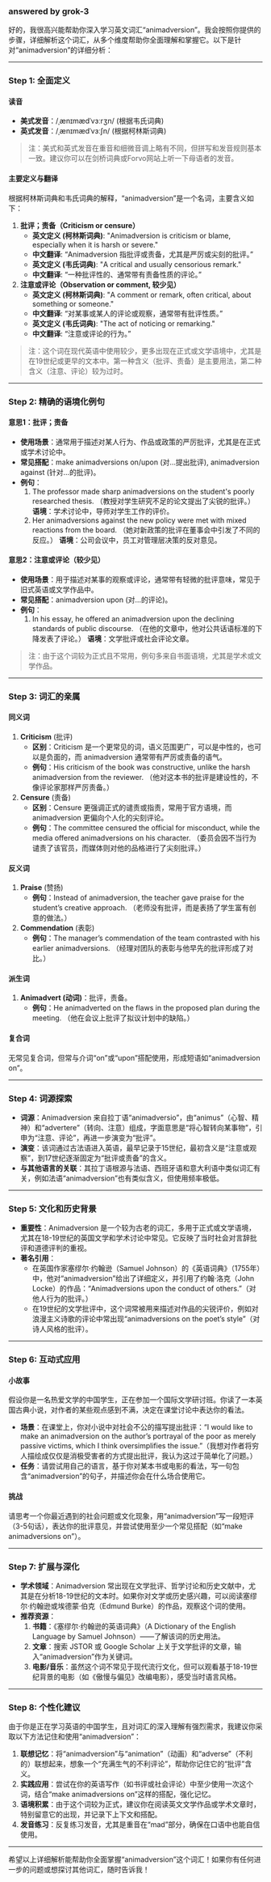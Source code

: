 ### answered by grok-3
好的，我很高兴能帮助你深入学习英文词汇“animadversion”。我会按照你提供的步骤，详细解析这个词汇，从多个维度帮助你全面理解和掌握它。以下是针对“animadversion”的详细分析：

---

### **Step 1: 全面定义**

#### **读音**
- **美式发音**：/ˌænɪmædˈvɜːrʒn/ (根据韦氏词典)
- **英式发音**：/ˌænɪmædˈvɜːʃn/ (根据柯林斯词典)
> 注：美式和英式发音在重音和细微音调上略有不同，但拼写和发音规则基本一致。建议你可以在剑桥词典或Forvo网站上听一下母语者的发音。

#### **主要定义与翻译**
根据柯林斯词典和韦氏词典的解释，“animadversion”是一个名词，主要含义如下：
1. **批评；责备（Criticism or censure）**
   - **英文定义 (柯林斯词典)**: "Animadversion is criticism or blame, especially when it is harsh or severe."
   - **中文翻译**: “Animadversion 指批评或责备，尤其是严厉或尖刻的批评。”
   - **英文定义 (韦氏词典)**: "A critical and usually censorious remark."
   - **中文翻译**: “一种批评性的、通常带有责备性质的评论。”
2. **注意或评论（Observation or comment, 较少见）**
   - **英文定义 (柯林斯词典)**: "A comment or remark, often critical, about something or someone."
   - **中文翻译**: “对某事或某人的评论或观察，通常带有批评性质。”
   - **英文定义 (韦氏词典)**: "The act of noticing or remarking."
   - **中文翻译**: “注意或评论的行为。”

> 注：这个词在现代英语中使用较少，更多出现在正式或文学语境中，尤其是在19世纪或更早的文本中。第一种含义（批评、责备）是主要用法，第二种含义（注意、评论）较为过时。

---

### **Step 2: 精确的语境化例句**

#### **意思1：批评；责备**
- **使用场景**：通常用于描述对某人行为、作品或政策的严厉批评，尤其是在正式或学术讨论中。
- **常见搭配**：make animadversions on/upon (对…提出批评), animadversion against (针对…的批评)。
- **例句**：
  1. The professor made sharp animadversions on the student's poorly researched thesis.
     （教授对学生研究不足的论文提出了尖锐的批评。）
     **语境**：学术讨论中，导师对学生工作的评价。
  2. Her animadversions against the new policy were met with mixed reactions from the board.
     （她对新政策的批评在董事会中引发了不同的反应。）
     **语境**：公司会议中，员工对管理层决策的反对意见。

#### **意思2：注意或评论（较少见）**
- **使用场景**：用于描述对某事的观察或评论，通常带有轻微的批评意味，常见于旧式英语或文学作品中。
- **常见搭配**：animadversion upon (对…的评论)。
- **例句**：
  1. In his essay, he offered an animadversion upon the declining standards of public discourse.
     （在他的文章中，他对公共话语标准的下降发表了评论。）
     **语境**：文学批评或社会评论文章。

> 注：由于这个词较为正式且不常用，例句多来自书面语境，尤其是学术或文学作品。

---

### **Step 3: 词汇的亲属**

#### **同义词**
1. **Criticism** (批评)
   - **区别**：Criticism 是一个更常见的词，语义范围更广，可以是中性的，也可以是负面的，而 animadversion 通常带有严厉或责备的语气。
   - **例句**：His criticism of the book was constructive, unlike the harsh animadversion from the reviewer.
     （他对这本书的批评是建设性的，不像评论家那样严厉责备。）
2. **Censure** (责备)
   - **区别**：Censure 更强调正式的谴责或指责，常用于官方语境，而 animadversion 更偏向个人化的尖刻评论。
   - **例句**：The committee censured the official for misconduct, while the media offered animadversions on his character.
     （委员会因不当行为谴责了该官员，而媒体则对他的品格进行了尖刻批评。）

#### **反义词**
1. **Praise** (赞扬)
   - **例句**：Instead of animadversion, the teacher gave praise for the student’s creative approach.
     （老师没有批评，而是表扬了学生富有创意的做法。）
2. **Commendation** (表彰)
   - **例句**：The manager’s commendation of the team contrasted with his earlier animadversions.
     （经理对团队的表彰与他早先的批评形成了对比。）

#### **派生词**
1. **Animadvert (动词)**：批评，责备。
   - **例句**：He animadverted on the flaws in the proposed plan during the meeting.
     （他在会议上批评了拟议计划中的缺陷。）

#### **复合词**
无常见复合词，但常与介词“on”或“upon”搭配使用，形成短语如“animadversion on”。

---

### **Step 4: 词源探索**

- **词源**：Animadversion 来自拉丁语“animadversio”，由“animus”（心智、精神）和“advertere”（转向、注意）组成，字面意思是“将心智转向某事物”，引申为“注意、评论”，再进一步演变为“批评”。
- **演变**：该词通过古法语进入英语，最早记录于15世纪，最初含义是“注意或观察”，到17世纪逐渐固定为“批评或责备”的含义。
- **与其他语言的关联**：其拉丁语根源与法语、西班牙语和意大利语中类似词汇有关，例如法语“animadversion”也有类似含义，但使用频率极低。

---

### **Step 5: 文化和历史背景**

- **重要性**：Animadversion 是一个较为古老的词汇，多用于正式或文学语境，尤其在18-19世纪的英国文学和学术讨论中常见。它反映了当时社会对言辞批评和道德评判的重视。
- **著名引用**：
  - 在英国作家塞缪尔·约翰逊（Samuel Johnson）的《英语词典》（1755年）中，他对“animadversion”给出了详细定义，并引用了约翰·洛克（John Locke）的作品：“Animadversions upon the conduct of others.”（对他人行为的批评。）
  - 在19世纪的文学批评中，这个词常被用来描述对作品的尖锐评价，例如对浪漫主义诗歌的评论中常出现“animadversions on the poet’s style”（对诗人风格的批评）。

---

### **Step 6: 互动式应用**

#### **小故事**
假设你是一名热爱文学的中国学生，正在参加一个国际文学研讨班。你读了一本英国古典小说，对作者的某些观点感到不满，决定在课堂讨论中表达你的看法。
- **场景**：在课堂上，你对小说中对社会不公的描写提出批评：“I would like to make an animadversion on the author’s portrayal of the poor as merely passive victims, which I think oversimplifies the issue.”（我想对作者将穷人描绘成仅仅是消极受害者的方式提出批评，我认为这过于简单化了问题。）
- **任务**：请尝试用自己的语言，基于你对某本书或电影的看法，写一句包含“animadversion”的句子，并描述你会在什么场合使用它。

#### **挑战**
请思考一个你最近遇到的社会问题或文化现象，用“animadversion”写一段短评（3-5句话），表达你的批评意见，并尝试使用至少一个常见搭配（如“make animadversions on”）。

---

### **Step 7: 扩展与深化**

- **学术领域**：Animadversion 常出现在文学批评、哲学讨论和历史文献中，尤其是在分析18-19世纪的文本时。如果你对文学或历史感兴趣，可以阅读塞缪尔·约翰逊或埃德蒙·伯克（Edmund Burke）的作品，观察这个词的使用。
- **推荐资源**：
  1. **书籍**：《塞缪尔·约翰逊的英语词典》（A Dictionary of the English Language by Samuel Johnson）——了解该词的历史用法。
  2. **文章**：搜索 JSTOR 或 Google Scholar 上关于文学批评的文章，输入“animadversion”作为关键词。
  3. **电影/音乐**：虽然这个词不常见于现代流行文化，但可以观看基于18-19世纪背景的电影（如《傲慢与偏见》改编电影），感受当时语言风格。

---

### **Step 8: 个性化建议**

由于你是正在学习英语的中国学生，且对词汇的深入理解有强烈需求，我建议你采取以下方法记住和使用“animadversion”：
1. **联想记忆**：将“animadversion”与“animation”（动画）和“adverse”（不利的）联想起来，想象一个“充满生气的不利评论”，帮助你记住它的“批评”含义。
2. **实践应用**：尝试在你的英语写作（如书评或社会评论）中至少使用一次这个词，结合“make animadversions on”这样的搭配，强化记忆。
3. **语境积累**：由于这个词较为正式，建议你在阅读英文文学作品或学术文章时，特别留意它的出现，并记录下上下文和搭配。
4. **发音练习**：反复练习发音，尤其是重音在“mad”部分，确保在口语中也能自信使用。

---

希望以上详细解析能帮助你全面掌握“animadversion”这个词汇！如果你有任何进一步的问题或想探讨其他词汇，随时告诉我！